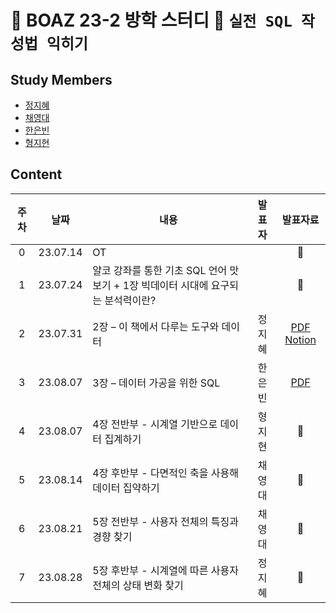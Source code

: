# 🐘 BOAZ 23-2 방학 스터디 🐘 `실전 SQL 작성법 익히기`

## Study Members

- [정지혜](https://github.com/dahlia52)
- [채영대](https://github.com/Oioing)
- [한은빈](https://github.com/nibnuenah)
- [형지현](https://github.com/H-Jihyeon)

## Content
|주차|날짜|내용|발표자|발표자료|
|:------:|:---:|---|:---:|:---:|
|0|23.07.14|OT||🐘|
|1|23.07.24|얄코 강좌를 통한 기초 SQL 언어 맛보기 + 1장 빅데이터 시대에 요구되는 분석력이란?||🐘|
|2|23.07.31|2장 – 이 책에서 다루는 도구와 데이터|정지혜|[PDF](https://github.com/dahlia52/BOAZ-SQL_study/blob/main/Week2_%EC%9D%B4%20%EC%B1%85%EC%97%90%EC%84%9C%20%EB%8B%A4%EB%A3%A8%EB%8A%94%20%EB%8F%84%EA%B5%AC%EC%99%80%20%EB%8D%B0%EC%9D%B4%ED%84%B0.pdf) [Notion](https://sixth-penalty-5c2.notion.site/2-faa4c4f64edb41bab5961e72f2cc04ae?pvs=4)|
|3|23.08.07|3장 – 데이터 가공을 위한 SQL|한은빈|[PDF](https://github.com/dahlia52/BOAZ-SQL_study/blob/main/Week3_%EB%8D%B0%EC%9D%B4%ED%84%B0%20%EA%B0%80%EA%B3%B5%EC%9D%84%20%EC%9C%84%ED%95%9C%20SQL.pdf)|
|4|23.08.07|4장 전반부 - 시계열 기반으로 데이터 집계하기|형지현|🐘|
|5|23.08.14|4장 후반부 - 다면적인 축을 사용해 데이터 집약하기|채영대|🐘|
|6|23.08.21|5장 전반부 - 사용자 전체의 특징과 경향 찾기|채영대|🐘|
|7|23.08.28|5장 후반부 - 시계열에 따른 사용자 전체의 상태 변화 찾기|정지혜|🐘|

